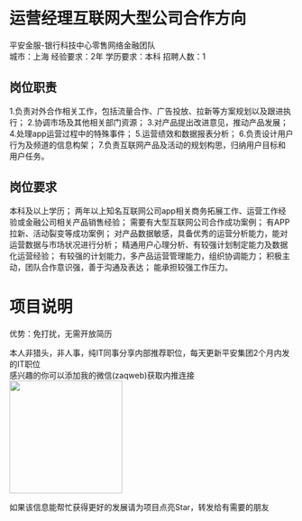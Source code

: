 # 运营经理互联网大型公司合作方向
平安金服-银行科技中心零售网络金融团队  
城市：上海 经验要求：2年 学历要求：本科  招聘人数：1

## 岗位职责
1.负责对外合作相关工作，包括流量合作、广告投放、拉新等方案规划以及跟进执行；
   2.协调市场及其他相关部门资源；
   3.对产品提出改进意见，推动产品发展；
   4.处理app运营过程中的特殊事件；
   5.运营绩效和数据报表分析；
   6.负责设计用户行为及频道的信息构架；
   7.负责互联网产品及活动的规划构思，归纳用户目标和用户任务。

## 岗位要求
本科及以上学历；
   两年以上知名互联网公司app相关商务拓展工作、运营工作经验或金融公司相关产品销售经验；
   需要有大型互联网公司合作成功案例；
   有APP拉新、活动裂变等成功案例；
   对产品数据敏感，具备优秀的运营分析能力，能对运营数据与市场状况进行分析；
   精通用户心理分析、有较强计划制定能力及数据化运营经验；
   有较强的计划能力，多产品运营管理能力，组织协调能力；
   积极主动，团队合作意识强，善于沟通及表达；
   能承担较强工作压力。

# 项目说明

优势：免打扰，无需开放简历

本人非猎头，非人事，纯IT同事分享内部推荐职位，每天更新平安集团2个月内发的IT职位  
感兴趣的你可以添加我的微信(zaqweb)获取内推连接  
<img src="https://github.com/zaqweb/PA-IT-JOBS/blob/master/WechatICode.jpeg"  height="200" width="200">

如果该信息能帮忙获得更好的发展请为项目点亮Star，转发给有需要的朋友




